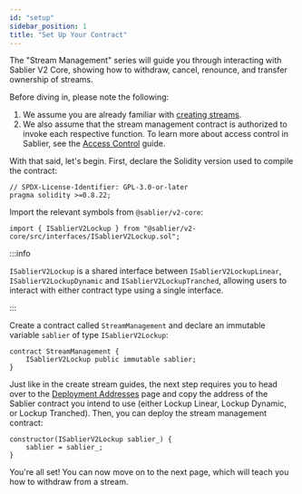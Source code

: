 ```yaml
---
id: "setup"
sidebar_position: 1
title: "Set Up Your Contract"
---
```


The "Stream Management" series will guide you through interacting with Sablier V2 Core, showing how to withdraw, cancel,
renounce, and transfer ownership of streams.

Before diving in, please note the following:

1. We assume you are already familiar with [creating streams](/guides/lockup/guides/create-stream/lockup-linear).
2. We also assume that the stream management contract is authorized to invoke each respective function. To learn more
   about access control in Sablier, see the [Access Control](/reference/lockup/access-control) guide.

With that said, let's begin. First, declare the Solidity version used to compile the contract:

```solidity
// SPDX-License-Identifier: GPL-3.0-or-later
pragma solidity >=0.8.22;
```

Import the relevant symbols from `@sablier/v2-core`:

```solidity
import { ISablierV2Lockup } from "@sablier/v2-core/src/interfaces/ISablierV2Lockup.sol";
```

:::info

`ISablierV2Lockup` is a shared interface between `ISablierV2LockupLinear`, `ISablierV2LockupDynamic` and
`ISablierV2LockupTranched`, allowing users to interact with either contract type using a single interface.

:::

Create a contract called `StreamManagement` and declare an immutable variable `sablier` of type `ISablierV2Lockup`:

```solidity
contract StreamManagement {
    ISablierV2Lockup public immutable sablier;
}
```

Just like in the create stream guides, the next step requires you to head over to the
[Deployment Addresses](/guides/lockup/deployments) page and copy the address of the Sablier contract you intend to use
(either Lockup Linear, Lockup Dynamic, or Lockup Tranched). Then, you can deploy the stream management contract:

```solidity
constructor(ISablierV2Lockup sablier_) {
    sablier = sablier_;
}
```

You're all set! You can now move on to the next page, which will teach you how to withdraw from a stream.
